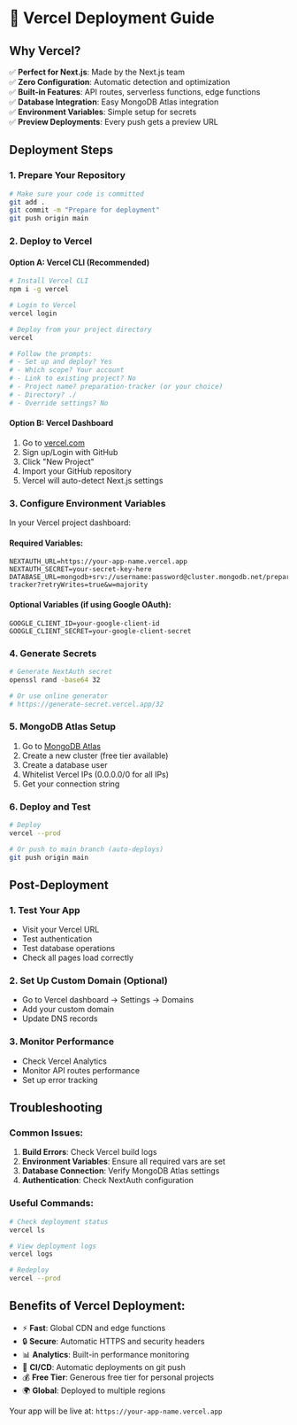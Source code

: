 # 🚀 Vercel Deployment Guide

## Why Vercel?

✅ **Perfect for Next.js**: Made by the Next.js team  
✅ **Zero Configuration**: Automatic detection and optimization  
✅ **Built-in Features**: API routes, serverless functions, edge functions  
✅ **Database Integration**: Easy MongoDB Atlas integration  
✅ **Environment Variables**: Simple setup for secrets  
✅ **Preview Deployments**: Every push gets a preview URL  

## Deployment Steps

### 1. Prepare Your Repository

```bash
# Make sure your code is committed
git add .
git commit -m "Prepare for deployment"
git push origin main
```

### 2. Deploy to Vercel

#### Option A: Vercel CLI (Recommended)
```bash
# Install Vercel CLI
npm i -g vercel

# Login to Vercel
vercel login

# Deploy from your project directory
vercel

# Follow the prompts:
# - Set up and deploy? Yes
# - Which scope? Your account
# - Link to existing project? No
# - Project name? preparation-tracker (or your choice)
# - Directory? ./
# - Override settings? No
```

#### Option B: Vercel Dashboard
1. Go to [vercel.com](https://vercel.com)
2. Sign up/Login with GitHub
3. Click "New Project"
4. Import your GitHub repository
5. Vercel will auto-detect Next.js settings

### 3. Configure Environment Variables

In your Vercel project dashboard:

#### Required Variables:
```
NEXTAUTH_URL=https://your-app-name.vercel.app
NEXTAUTH_SECRET=your-secret-key-here
DATABASE_URL=mongodb+srv://username:password@cluster.mongodb.net/preparation-tracker?retryWrites=true&w=majority
```

#### Optional Variables (if using Google OAuth):
```
GOOGLE_CLIENT_ID=your-google-client-id
GOOGLE_CLIENT_SECRET=your-google-client-secret
```

### 4. Generate Secrets

```bash
# Generate NextAuth secret
openssl rand -base64 32

# Or use online generator
# https://generate-secret.vercel.app/32
```

### 5. MongoDB Atlas Setup

1. Go to [MongoDB Atlas](https://cloud.mongodb.com)
2. Create a new cluster (free tier available)
3. Create a database user
4. Whitelist Vercel IPs (0.0.0.0/0 for all IPs)
5. Get your connection string

### 6. Deploy and Test

```bash
# Deploy
vercel --prod

# Or push to main branch (auto-deploys)
git push origin main
```

## Post-Deployment

### 1. Test Your App
- Visit your Vercel URL
- Test authentication
- Test database operations
- Check all pages load correctly

### 2. Set Up Custom Domain (Optional)
- Go to Vercel dashboard → Settings → Domains
- Add your custom domain
- Update DNS records

### 3. Monitor Performance
- Check Vercel Analytics
- Monitor API routes performance
- Set up error tracking

## Troubleshooting

### Common Issues:

1. **Build Errors**: Check Vercel build logs
2. **Environment Variables**: Ensure all required vars are set
3. **Database Connection**: Verify MongoDB Atlas settings
4. **Authentication**: Check NextAuth configuration

### Useful Commands:
```bash
# Check deployment status
vercel ls

# View deployment logs
vercel logs

# Redeploy
vercel --prod
```

## Benefits of Vercel Deployment:

- ⚡ **Fast**: Global CDN and edge functions
- 🔒 **Secure**: Automatic HTTPS and security headers
- 📊 **Analytics**: Built-in performance monitoring
- 🔄 **CI/CD**: Automatic deployments on git push
- 💰 **Free Tier**: Generous free tier for personal projects
- 🌍 **Global**: Deployed to multiple regions

Your app will be live at: `https://your-app-name.vercel.app`
